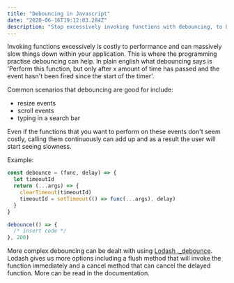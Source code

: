 ```yaml
---
title: "Debouncing in Javascript"
date: "2020-06-16T19:12:03.284Z"
description: "Stop excessively invoking functions with debouncing, to help the performance of your application"
---
```


Invoking functions excessively is costly to performance and can massively slow things down within your application. This is where the programming practise debouncing can help. In plain english what debouncing says is 'Perform this function, but only after x amount of time has passed and the event hasn't been fired since the start of the timer'.

Common scenarios that debouncing are good for include:

- resize events
- scroll events
- typing in a search bar

Even if the functions that you want to perform on these events don't seem costly, calling them continuously can add up and as a result the user will start seeing slowness.

Example:

```javascript
const debounce = (func, delay) => {
  let timeoutId
  return (...args) => {
    clearTimeout(timeoutId)
    timeoutId = setTimeout(() => func(...args), delay)
  }
}

debounce(() => {
  /* insert code */
}, 200)
```

More complex debouncing can be dealt with using [Lodash .\_debounce](https://lodash.com/docs/4.17.15#debounce). Lodash gives us more options including a flush method that will invoke the function immediately and a cancel method that can cancel the delayed function. More can be read in the documentation.
